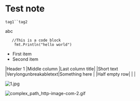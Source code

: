 # Test note

`tag1``tag2`

abc

```
   //This is a code block
    fmt.Println("hello world")
```

* First item
* Second item

|Header 1      |Middle column          |Last column title|
|Short text    |Verylongunbreakabletext|Something here   |
|Half empty row|                       |                 |

![1.jpg](image/1.jpg)

![complex_path_http-image-com-2.gif](image/complex_path_http-image-com-2.gif)
